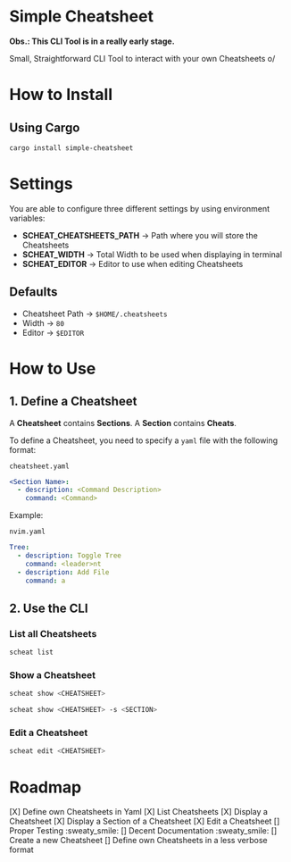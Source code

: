 # Simple Cheatsheet

**Obs.: This CLI Tool is in a really early stage.**

Small, Straightforward CLI Tool to interact with your own Cheatsheets o/

# How to Install

## Using Cargo

```bash
cargo install simple-cheatsheet
```

# Settings

You are able to configure three different settings by using environment variables:

- **SCHEAT_CHEATSHEETS_PATH** -> Path where you will store the Cheatsheets
- **SCHEAT_WIDTH**            -> Total Width to be used when displaying in terminal
- **SCHEAT_EDITOR**           -> Editor to use when editing Cheatsheets

## Defaults

- Cheatsheet Path -> `$HOME/.cheatsheets`
- Width           -> `80`
- Editor          -> `$EDITOR`

# How to Use

## 1. Define a Cheatsheet

A **Cheatsheet** contains **Sections**.
A **Section** contains **Cheats**.

To define a Cheatsheet, you need to specify a `yaml` file with the following format:

`cheatsheet.yaml`
```yaml
<Section Name>:
  - description: <Command Description>
    command: <Command>
```

Example:

`nvim.yaml`
```yaml
Tree:
  - description: Toggle Tree
    command: <leader>nt
  - description: Add File
    command: a
```

## 2. Use the CLI

### List all Cheatsheets

```bash
scheat list
```

### Show a Cheatsheet

```bash
scheat show <CHEATSHEET>
```

```bash
scheat show <CHEATSHEET> -s <SECTION>
```

### Edit a Cheatsheet

```bash
scheat edit <CHEATSHEET>
```

# Roadmap

[X] Define own Cheatsheets in Yaml
[X] List Cheatsheets
[X] Display a Cheatsheet
[X] Display a Section of a Cheatsheet
[X] Edit a Cheatsheet
[] Proper Testing :sweaty_smile:
[] Decent Documentation :sweaty_smile:
[] Create a new Cheatsheet
[] Define own Cheatsheets in a less verbose format
